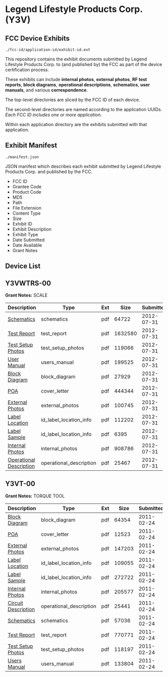 # Legend Lifestyle Products Corp. (Y3V)
## FCC Device Exhibits

```
./fcc-id/application-id/exhibit-id.ext
```

This repository contains the exhibit documents submitted by Legend Lifestyle Products Corp. to (and published by) the FCC as part of the device certification process.

These exhibits can include **internal photos**, **external photos**, **RF test reports**, **block diagrams**, **operational descriptions**, **schematics**, **user manuals**, and various **correspondence**.

The top-level directories are sliced by the FCC ID of each device.

The second-level directories are named according to the application UUIDs. *Each FCC ID includes one or more application.*

Within each application directory are the exhibits submitted with that application. 

## Exhibit Manifest

```
./manifest.json
```

JSON manifest which describes each exhibit submitted by Legend Lifestyle Products Corp. and published by the FCC.

- FCC ID
- Grantee Code
- Product Code
- MD5
- Path
- File Extension
- Content Type
- Size
- Exhibit ID
- Exhibit Description
- Exhibit Type
- Date Submitted
- Date Available
- Grant Notes

## Device List
## Y3VWTRS-00
**Grant Notes:** SCALE

| Description | Type | Ext | Size | Submitted | Available |
| ----------- | ---- | --- | ---- | --------- | --------- |
| [Schematics](Y3VWTRS-00/61030929e4e332f1297435d3ae77ab47/1756782.pdf) | schematics | pdf | 64722 | 2012-07-31 | 2012-07-31 |
| [Test Report](Y3VWTRS-00/61030929e4e332f1297435d3ae77ab47/1756783.pdf) | test_report | pdf | 1632580 | 2012-07-31 | 2012-07-31 |
| [Test Setup Photos](Y3VWTRS-00/61030929e4e332f1297435d3ae77ab47/1756779.pdf) | test_setup_photos | pdf | 119066 | 2012-07-31 | 2012-07-31 |
| [User Manual](Y3VWTRS-00/61030929e4e332f1297435d3ae77ab47/1756784.pdf) | users_manual | pdf | 199525 | 2012-07-31 | 2012-07-31 |
| [Block Diagram](Y3VWTRS-00/61030929e4e332f1297435d3ae77ab47/1756774.pdf) | block_diagram | pdf | 27929 | 2012-07-31 | 2012-07-31 |
| [POA](Y3VWTRS-00/61030929e4e332f1297435d3ae77ab47/1756778.pdf) | cover_letter | pdf | 444344 | 2012-07-31 | 2012-07-31 |
| [External Photos](Y3VWTRS-00/61030929e4e332f1297435d3ae77ab47/1756775.pdf) | external_photos | pdf | 100745 | 2012-07-31 | 2012-07-31 |
| [Label Location](Y3VWTRS-00/61030929e4e332f1297435d3ae77ab47/1756776.pdf) | id_label_location_info | pdf | 112202 | 2012-07-31 | 2012-07-31 |
| [Label Sample](Y3VWTRS-00/61030929e4e332f1297435d3ae77ab47/1756777.pdf) | id_label_location_info | pdf | 6395 | 2012-07-31 | 2012-07-31 |
| [Internal Photos](Y3VWTRS-00/61030929e4e332f1297435d3ae77ab47/1756780.pdf) | internal_photos | pdf | 908786 | 2012-07-31 | 2012-07-31 |
| [Operational Description](Y3VWTRS-00/61030929e4e332f1297435d3ae77ab47/1756781.pdf) | operational_description | pdf | 25467 | 2012-07-31 | 2012-07-31 |
## Y3VT-00
**Grant Notes:** TORQUE TOOL

| Description | Type | Ext | Size | Submitted | Available |
| ----------- | ---- | --- | ---- | --------- | --------- |
| [Block Diagram](Y3VT-00/1b5d8d92eea2f91db3d1a50379bfb08d/1421281.pdf) | block_diagram | pdf | 64354 | 2011-02-24 | 2011-02-24 |
| [POA](Y3VT-00/1b5d8d92eea2f91db3d1a50379bfb08d/1421287.pdf) | cover_letter | pdf | 12523 | 2011-02-24 | 2011-02-24 |
| [External Photos](Y3VT-00/1b5d8d92eea2f91db3d1a50379bfb08d/1421283.pdf) | external_photos | pdf | 147203 | 2011-02-24 | 2011-02-24 |
| [Label Location](Y3VT-00/1b5d8d92eea2f91db3d1a50379bfb08d/1421284.pdf) | id_label_location_info | pdf | 109055 | 2011-02-24 | 2011-02-24 |
| [Label Sample](Y3VT-00/1b5d8d92eea2f91db3d1a50379bfb08d/1421285.pdf) | id_label_location_info | pdf | 272722 | 2011-02-24 | 2011-02-24 |
| [Internal Photos](Y3VT-00/1b5d8d92eea2f91db3d1a50379bfb08d/1421286.pdf) | internal_photos | pdf | 205577 | 2011-02-24 | 2011-02-24 |
| [Circuit Description](Y3VT-00/1b5d8d92eea2f91db3d1a50379bfb08d/1421282.pdf) | operational_description | pdf | 25441 | 2011-02-24 | 2011-02-24 |
| [Schematics](Y3VT-00/1b5d8d92eea2f91db3d1a50379bfb08d/1421288.pdf) | schematics | pdf | 57036 | 2011-02-24 | 2011-02-24 |
| [Test Report](Y3VT-00/1b5d8d92eea2f91db3d1a50379bfb08d/1421289.pdf) | test_report | pdf | 770771 | 2011-02-24 | 2011-02-24 |
| [Test Setup Photos](Y3VT-00/1b5d8d92eea2f91db3d1a50379bfb08d/1421290.pdf) | test_setup_photos | pdf | 118197 | 2011-02-24 | 2011-02-24 |
| [Users Manual](Y3VT-00/1b5d8d92eea2f91db3d1a50379bfb08d/1421291.pdf) | users_manual | pdf | 133804 | 2011-02-24 | 2011-02-24 |
